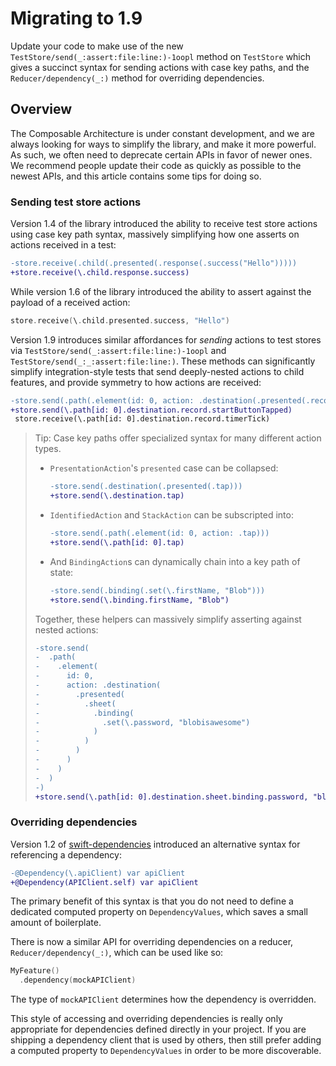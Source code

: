 # Migrating to 1.9

Update your code to make use of the new ``TestStore/send(_:assert:file:line:)-1oopl`` method on 
``TestStore`` which gives a succinct syntax for sending actions with case key paths, and the
``Reducer/dependency(_:)`` method for overriding dependencies.

## Overview

The Composable Architecture is under constant development, and we are always looking for ways to
simplify the library, and make it more powerful. As such, we often need to deprecate certain APIs
in favor of newer ones. We recommend people update their code as quickly as possible to the newest
APIs, and this article contains some tips for doing so.

### Sending test store actions

Version 1.4 of the library introduced the ability to receive test store actions using case key path
syntax, massively simplifying how one asserts on actions received in a test:

```diff
-store.receive(.child(.presented(.response(.success("Hello")))))
+store.receive(\.child.response.success)
```

While version 1.6 of the library introduced the ability to assert against the payload of a received
action:

```swift
store.receive(\.child.presented.success, "Hello")
```

Version 1.9 introduces similar affordances for _sending_ actions to test stores via
``TestStore/send(_:assert:file:line:)-1oopl`` and ``TestStore/send(_:_:assert:file:line:)``. These
methods can significantly simplify integration-style tests that send deeply-nested actions to child
features, and provide symmetry to how actions are received:

```diff
-store.send(.path(.element(id: 0, action: .destination(.presented(.record(.startButtonTapped))))))
+store.send(\.path[id: 0].destination.record.startButtonTapped)
 store.receive(\.path[id: 0].destination.record.timerTick)
```

> Tip: Case key paths offer specialized syntax for many different action types.
>
>   * ``PresentationAction``'s `presented` case can be collapsed:
>
>     ```diff
>     -store.send(.destination(.presented(.tap)))
>     +store.send(\.destination.tap)
>     ```
>
>   * ``IdentifiedAction`` and ``StackAction`` can be subscripted into:
>
>     ```diff
>     -store.send(.path(.element(id: 0, action: .tap)))
>     +store.send(\.path[id: 0].tap)
>     ```
>
>   * And ``BindingAction``s can dynamically chain into a key path of state:
>
>     ```diff
>     -store.send(.binding(.set(\.firstName, "Blob")))
>     +store.send(\.binding.firstName, "Blob")
>     ```
>
> Together, these helpers can massively simplify asserting against nested actions:
>
> ```diff
> -store.send(
> -  .path(
> -    .element(
> -      id: 0,
> -      action: .destination(
> -        .presented(
> -          .sheet(
> -            .binding(
> -              .set(\.password, "blobisawesome")
> -            )
> -          )
> -        )
> -      )
> -    )
> -  )
> -)
> +store.send(\.path[id: 0].destination.sheet.binding.password, "blobisawesome")
> ```

### Overriding dependencies

Version 1.2 of [swift-dependencies](http://github.com/pointfreeco/swift-dependencies) introduced an
alternative syntax for referencing a dependency:

```diff
-@Dependency(\.apiClient) var apiClient
+@Dependency(APIClient.self) var apiClient
```

The primary benefit of this syntax is that you do not need to define a dedicated computed property
on `DependencyValues`, which saves a small amount of boilerplate.

There is now a similar API for overriding dependencies on a reducer, ``Reducer/dependency(_:)``, 
which can be used like so:

```swift
MyFeature()
  .dependency(mockAPIClient)
```

The type of `mockAPIClient` determines how the dependency is overridden.

This style of accessing and overriding dependencies is really only appropriate for dependencies
defined directly in your project. If you are shipping a dependency client that is used by others, 
then still prefer adding a computed property to `DependencyValues` in order to be more discoverable.
